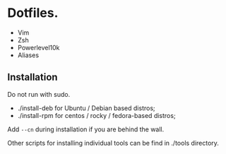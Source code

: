 # Dotfiles.

- Vim
- Zsh
- Powerlevel10k
- Aliases

## Installation

Do not run with sudo.

- ./install-deb for Ubuntu / Debian based distros;
- ./install-rpm for centos / rocky / fedora-based distros;

Add `--cn` during installation if you are behind the wall.

Other scripts for installing individual tools can be find in ./tools directory.